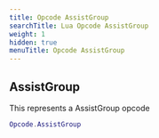 ```yaml
---
title: Opcode AssistGroup
searchTitle: Lua Opcode AssistGroup
weight: 1
hidden: true
menuTitle: Opcode AssistGroup
---
```

## AssistGroup

This represents a AssistGroup opcode
```lua
Opcode.AssistGroup
```